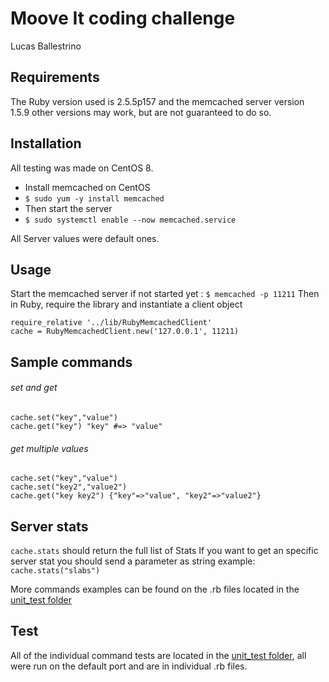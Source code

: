 # Moove It coding challenge
Lucas Ballestrino

## Requirements
The Ruby version used is 2.5.5p157 and the memcached server version 1.5.9
other versions may work, but are not guaranteed to do so.

## Installation
All testing was made on CentOS 8.
* Install memcached on CentOS
* ```$ sudo yum -y install memcached```
* Then start the server
* ```$ sudo systemctl enable --now memcached.service```

All Server values were default ones.

## Usage
Start the memcached server if not started yet : ```$ memcached -p 11211```
Then in Ruby, require the library and instantiate a client object

```
require_relative '../lib/RubyMemcachedClient'
cache = RubyMemcachedClient.new('127.0.0.1', 11211)
```

## Sample commands

###### set and get
```
cache.set("key","value")
cache.get("key") "key" #=> "value"
```

###### get multiple values
```
cache.set("key","value")
cache.set("key2","value2")
cache.get("key key2") {"key"=>"value", "key2"=>"value2"}
```

## Server stats
```cache.stats``` should return the full list of Stats
If you want to get an specific server stat you should send a parameter as string
example: ```cache.stats("slabs")```

More commands examples can be found on the .rb files located in the [unit_test folder](unit_test)

## Test
All of the individual command tests are located in the [unit_test folder](unit_test), all were run on the default port and are in individual .rb files.
